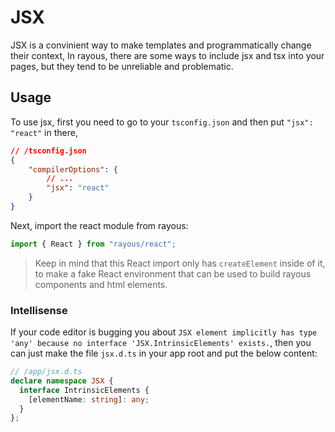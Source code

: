 # JSX
JSX is a convinient way to make templates and programmatically change their context, In rayous, there are some ways to include jsx and tsx into your pages, but they tend to be unreliable and problematic.

## Usage
To use jsx, first you need to go to your `tsconfig.json` and then put `"jsx": "react"` in there,
```json
// /tsconfig.json
{
	"compilerOptions": {
		// ...
		"jsx": "react"
	}
}
```

Next, import the react module from rayous:
```ts
import { React } from "rayous/react";
```
> Keep in mind that this React import only has `createElement` inside of it, to make a fake React environment that can be used to build rayous components and html elements.

### Intellisense
If your code editor is bugging you about `JSX element implicitly has type 'any' because no interface 'JSX.IntrinsicElements' exists.`, then you can just make the file `jsx.d.ts` in your app root and put the below content:
```ts
// /app/jsx.d.ts
declare namespace JSX {
  interface IntrinsicElements {
    [elementName: string]: any;
  }
};
```